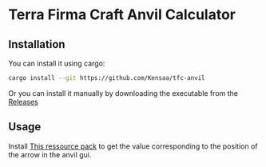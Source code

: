 # Terra Firma Craft Anvil Calculator

## Installation
You can install it using cargo:
```bash
cargo install --git https://github.com/Kensaa/tfc-anvil
```
Or you can install it manually by downloading the executable from the [Releases](https://github.com/Kensaa/tfc-anvil/releases/latest)

## Usage
Install [This ressource pack](https://www.curseforge.com/minecraft/texture-packs/tfc-anvil-helper) to get the value corresponding to the position of the arrow in the anvil gui.
